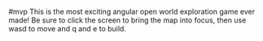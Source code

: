 #mvp
This is the most exciting angular open world exploration game ever made!  Be sure to click the screen to bring the map into focus, then use wasd to move and q and e to build.